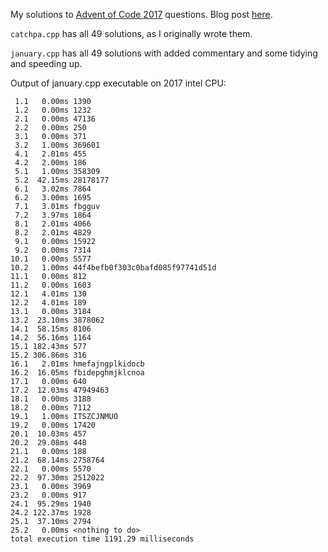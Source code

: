 My solutions to [Advent of Code 2017](https://adventofcode.com/) questions. Blog post [here](http://howtowriteaprogram.blogspot.co.uk/2017/12/advent-of-code-2017.html).

`catchpa.cpp` has all 49 solutions, as I originally wrote them.

`january.cpp` has all 49 solutions with added commentary and some tidying and speeding up.

Output of january.cpp executable on 2017 intel CPU:

```
 1.1   0.00ms 1390
 1.2   0.00ms 1232
 2.1   0.00ms 47136
 2.2   0.00ms 250
 3.1   0.00ms 371
 3.2   1.00ms 369601
 4.1   2.01ms 455
 4.2   2.00ms 186
 5.1   1.00ms 358309
 5.2  42.15ms 28178177
 6.1   3.02ms 7864
 6.2   3.00ms 1695
 7.1   3.01ms fbgguv
 7.2   3.97ms 1864
 8.1   2.01ms 4066
 8.2   2.01ms 4829
 9.1   0.00ms 15922
 9.2   0.00ms 7314
10.1   0.00ms 5577
10.2   1.00ms 44f4befb0f303c0bafd085f97741d51d
11.1   0.00ms 812
11.2   0.00ms 1603
12.1   4.01ms 130
12.2   4.01ms 189
13.1   0.00ms 3184
13.2  23.10ms 3878062
14.1  58.15ms 8106
14.2  56.16ms 1164
15.1 182.43ms 577
15.2 306.86ms 316
16.1   2.01ms hmefajngplkidocb
16.2  16.05ms fbidepghmjklcnoa
17.1   0.00ms 640
17.2  12.03ms 47949463
18.1   0.00ms 3188
18.2   0.00ms 7112
19.1   1.00ms ITSZCJNMUO
19.2   0.00ms 17420
20.1  10.03ms 457
20.2  29.08ms 448
21.1   0.00ms 188
21.2  68.14ms 2758764
22.1   0.00ms 5570
22.2  97.30ms 2512022
23.1   0.00ms 3969
23.2   0.00ms 917
24.1  95.29ms 1940
24.2 122.37ms 1928
25.1  37.10ms 2794
25.2   0.00ms <nothing to do>
total execution time 1191.29 milliseconds
```
